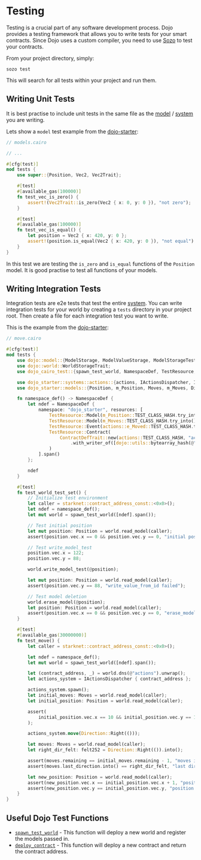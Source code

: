 # Testing

Testing is a crucial part of any software development process. Dojo provides a testing framework that allows you to write tests for your smart contracts. Since Dojo uses a custom compiler, you need to use [Sozo](/toolchain/sozo/) to test your contracts.

From your project directory, simply:

```shell
sozo test
```

This will search for all tests within your project and run them.

## Writing Unit Tests

It is best practise to include unit tests in the same file as the [model](/framework/models/) / [system](/framework/contracts/systems/) you are writing.

Lets show a `model` test example from the [dojo-starter](https://github.com/dojoengine/dojo-starter):

```rust
// models.cairo

// ...

#[cfg(test)]
mod tests {
    use super::{Position, Vec2, Vec2Trait};

    #[test]
    #[available_gas(100000)]
    fn test_vec_is_zero() {
        assert!(Vec2Trait::is_zero(Vec2 { x: 0, y: 0 }), "not zero");
    }

    #[test]
    #[available_gas(100000)]
    fn test_vec_is_equal() {
        let position = Vec2 { x: 420, y: 0 };
        assert!(position.is_equal(Vec2 { x: 420, y: 0 }), "not equal");
    }
}
```

In this test we are testing the `is_zero` and `is_equal` functions of the `Position` model. It is good practise to test all functions of your models.

## Writing Integration Tests

Integration tests are e2e tests that test the entire [system](/framework/contracts/systems/). You can write integration tests for your world by creating a `tests` directory in your project root. Then create a file for each integration test you want to write.

This is the example from the [dojo-starter](https://github.com/dojoengine/dojo-starter):

```rust
// move.cairo

#[cfg(test)]
mod tests {
    use dojo::model::{ModelStorage, ModelValueStorage, ModelStorageTest};
    use dojo::world::WorldStorageTrait;
    use dojo_cairo_test::{spawn_test_world, NamespaceDef, TestResource, ContractDefTrait};

    use dojo_starter::systems::actions::{actions, IActionsDispatcher, IActionsDispatcherTrait};
    use dojo_starter::models::{Position, m_Position, Moves, m_Moves, Direction};

    fn namespace_def() -> NamespaceDef {
        let ndef = NamespaceDef {
            namespace: "dojo_starter", resources: [
                TestResource::Model(m_Position::TEST_CLASS_HASH.try_into().unwrap()),
                TestResource::Model(m_Moves::TEST_CLASS_HASH.try_into().unwrap()),
                TestResource::Event(actions::e_Moved::TEST_CLASS_HASH.try_into().unwrap()),
                TestResource::Contract(
                    ContractDefTrait::new(actions::TEST_CLASS_HASH, "actions")
                        .with_writer_of([dojo::utils::bytearray_hash(@"dojo_starter")].span())
                )
            ].span()
        };

        ndef
    }

    #[test]
    fn test_world_test_set() {
        // Initialize test environment
        let caller = starknet::contract_address_const::<0x0>();
        let ndef = namespace_def();
        let mut world = spawn_test_world([ndef].span());

        // Test initial position
        let mut position: Position = world.read_model(caller);
        assert(position.vec.x == 0 && position.vec.y == 0, "initial position wrong");

        // Test write_model_test
        position.vec.x = 122;
        position.vec.y = 88;

        world.write_model_test(@position);

        let mut position: Position = world.read_model(caller);
        assert(position.vec.y == 88, "write_value_from_id failed");

        // Test model deletion
        world.erase_model(@position);
        let position: Position = world.read_model(caller);
        assert(position.vec.x == 0 && position.vec.y == 0, "erase_model failed");
    }

    #[test]
    #[available_gas(30000000)]
    fn test_move() {
        let caller = starknet::contract_address_const::<0x0>();

        let ndef = namespace_def();
        let mut world = spawn_test_world([ndef].span());

        let (contract_address, _) = world.dns(@"actions").unwrap();
        let actions_system = IActionsDispatcher { contract_address };

        actions_system.spawn();
        let initial_moves: Moves = world.read_model(caller);
        let initial_position: Position = world.read_model(caller);

        assert(
            initial_position.vec.x == 10 && initial_position.vec.y == 10, "wrong initial position"
        );

        actions_system.move(Direction::Right(()));

        let moves: Moves = world.read_model(caller);
        let right_dir_felt: felt252 = Direction::Right(()).into();

        assert(moves.remaining == initial_moves.remaining - 1, "moves is wrong");
        assert(moves.last_direction.into() == right_dir_felt, "last direction is wrong");

        let new_position: Position = world.read_model(caller);
        assert(new_position.vec.x == initial_position.vec.x + 1, "position x is wrong");
        assert(new_position.vec.y == initial_position.vec.y, "position y is wrong");
    }
}
```

<!-- TODO update -->

## Useful Dojo Test Functions

-   [`spawn_test_world`](https://github.com/dojoengine/dojo/blob/78c88e5c4ffaa81134fb95e783c839efddf8e56b/crates/dojo-core/src/test_utils.cairo#L43) - This function will deploy a new world and register the models passed in.
-   [`deploy_contract`](https://github.com/dojoengine/dojo/blob/78c88e5c4ffaa81134fb95e783c839efddf8e56b/crates/dojo-core/src/test_utils.cairo#L24) - This function will deploy a new contract and return the contract address.
